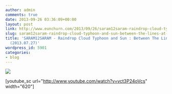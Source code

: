 ```yaml
---
author: admin
comments: true
date: 2013-09-26 03:36:09+00:00
layout: post
link: http://www.eunchurn.com/2013/09/26/saram12saram-raindrop-cloud-typhoon-and-sun-between-the-lines-at-powwow-2013-07-27/
slug: saram12saram-raindrop-cloud-typhoon-and-sun-between-the-lines-at-powwow-2013-07-27
title: 'SARAM12SARAM - Raindrop Cloud Typhoon and Sun : Between The Lines at PowWow
  (2013.07.27)'
wordpress_id: 5901
categories:
- blog
---
```


![](http://www.eunchurn.com/wp-content/uploads/2013/09/tumblr_mq81bneS1Q1rnocf3o1_1280-723x1024.jpg)




[youtube_sc url="http://www.youtube.com/watch?v=vct3P24oVcs" width="620"]

